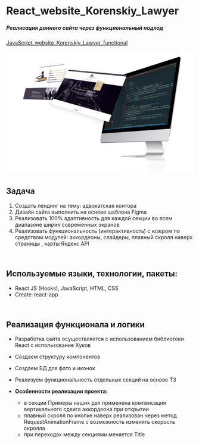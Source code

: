 # React_website_Korenskiy_Lawyer
 
 
##### Реализация данного сайта через функциональный подход
[JavaScript_website_Korenskiy_Lawyer_functional ](https://github.com/AntonioMikhailov/JavaScript_website_Korenskiy_Lawyer_functional 'JavaScript_website_Korenskiy_Lawyer_functional')



![alt text](https://github.com/AntonioMikhailov/AntonioMikhailov/blob/main/assets/korenskiy-small.png)
## Задача
 1.	Создать лендинг на тему: адвокатская контора
2.	Дизайн сайта выполнить на основе шаблона Figma
3.	Реализовать 100% адаптивность для каждой секции во всем диапазоне ширин современных экранов
4.	Реализовать функциональность (интерактивность) с юзером по средством модулей:  аккордеоны, слайдеры, плавный скролл наверх страницы , карты Яндекс API

&nbsp;
## Используемые языки, технологии, пакеты:
-	React JS (Hooks), JavaScript, HTML, CSS
-	Create-react-app 

&nbsp;
## Реализация функционала и логики
 
-	Разработка сайта осуществляется с использованием библиотеки React  с использование Хуков
-	Создаем структуру компонентов 
-	Создаем БД для фото и иконок
 
- Реализуем функциональность отдельных секций на основе ТЗ
- **Особенности реализации проекта:**
   - в секции Примеры наших дел  применена компенсация вертикального сдвига аккордеона при открытии
    - плавный скролл по кнопке наверх реализован через метод RequestAnimationFrame с возможность изменять скорость скролла
    - при переходах между секциями меняется Title
